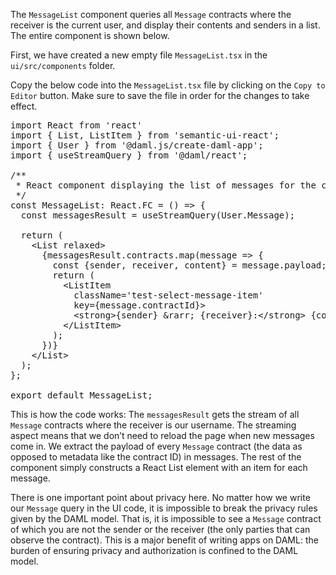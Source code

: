 The `MessageList` component queries all `Message` contracts where the receiver is the current user, and display their contents and senders in a list. The entire component is shown below.

First, we have created a new empty file `MessageList.tsx` in the `ui/src/components` folder.

Copy the below code into the `MessageList.tsx` file by clicking on the `Copy to Editor` button. Make sure to save the file in order for the changes to take effect.

<pre class="file" data-filename="ui/src/components/MessageList.tsx" data-target="append">
import React from 'react'
import { List, ListItem } from 'semantic-ui-react';
import { User } from '@daml.js/create-daml-app';
import { useStreamQuery } from '@daml/react';

/**
 * React component displaying the list of messages for the current user.
 */
const MessageList: React.FC = () =&gt; {
  const messagesResult = useStreamQuery(User.Message);

  return (
    &lt;List relaxed&gt;
      {messagesResult.contracts.map(message =&gt; {
        const {sender, receiver, content} = message.payload;
        return (
          &lt;ListItem
            className='test-select-message-item'
            key={message.contractId}&gt;
            &lt;strong&gt;{sender} &amp;rarr; {receiver}:&lt;/strong&gt; {content}
          &lt;/ListItem&gt;
        );
      })}
    &lt;/List&gt;
  );
};

export default MessageList;
</pre>

This is how the code works: The `messagesResult` gets the stream of all `Message` contracts where the receiver is our username. The streaming aspect means that we don’t need to reload the page when new messages come in. We extract the payload of every `Message` contract (the data as opposed to metadata like the contract ID) in messages. The rest of the component simply constructs a React List element with an item for each message.

There is one important point about privacy here. No matter how we write our `Message` query in the UI code, it is impossible to break the privacy rules given by the DAML model. That is, it is impossible to see a `Message` contract of which you are not the sender or the receiver (the only parties that can observe the contract). This is a major benefit of writing apps on DAML: the burden of ensuring privacy and authorization is confined to the DAML model.
